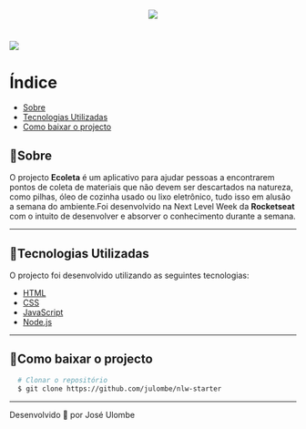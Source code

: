 <h1 align="center">
    <img src="https://ik.imagekit.io/jlzh3neixu/ecoleta_w_eXZA8BlLw.png">
</h1>

<h1>
    <img src="https://ik.imagekit.io/jlzh3neixu/20200609_175304_kcnafhnqu.gif">
</h1>

# Índice
  - [Sobre](#sobre)
  - [Tecnologias Utilizadas](#tecnologias-utilizadas)
  - [Como baixar o projecto](#como-baixar-o-projecto)


## 🎯Sobre

O projecto **Ecoleta** é um aplicativo para ajudar pessoas a encontrarem pontos de coleta de materiais que não devem ser descartados na natureza, como pilhas, óleo de cozinha usado ou lixo eletrônico, tudo isso em alusão a semana do ambiente.Foi desenvolvido na Next Level Week da **Rocketseat** com o intuito de desenvolver e absorver o conhecimento durante a semana.

---

## 🚀Tecnologias Utilizadas

O projecto foi desenvolvido utilizando as seguintes tecnologias:

- [HTML](https://www.learn-html.org/)
- [CSS](https://www.w3.org/Style/CSS/Overview.en.html)
- [JavaScript](http://www.ecma-international.org/ecma-262/6.0/)
- [Node.js](https://nodejs.org)

---
  
 ## 📁Como baixar o projecto
  ```bash
    # Clonar o repositório
    $ git clone https://github.com/julombe/nlw-starter

  ```
  ---
  Desenvolvido 💜 por José Ulombe

